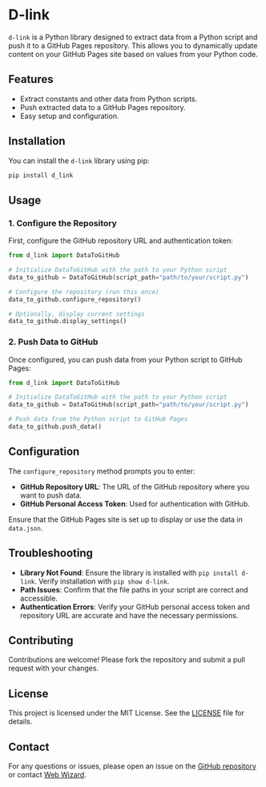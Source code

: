 # D-link

`d-link` is a Python library designed to extract data from a Python script and push it to a GitHub Pages repository. This allows you to dynamically update content on your GitHub Pages site based on values from your Python code.

## Features

- Extract constants and other data from Python scripts.
- Push extracted data to a GitHub Pages repository.
- Easy setup and configuration.

## Installation

You can install the `d-link` library using pip:

```bash
pip install d_link
```

## Usage

### 1. Configure the Repository

First, configure the GitHub repository URL and authentication token:

```python
from d_link import DataToGitHub

# Initialize DataToGitHub with the path to your Python script
data_to_github = DataToGitHub(script_path="path/to/your/script.py")

# Configure the repository (run this once)
data_to_github.configure_repository()

# Optionally, display current settings
data_to_github.display_settings()
```

### 2. Push Data to GitHub

Once configured, you can push data from your Python script to GitHub Pages:

```python
from d_link import DataToGitHub

# Initialize DataToGitHub with the path to your Python script
data_to_github = DataToGitHub(script_path="path/to/your/script.py")

# Push data from the Python script to GitHub Pages
data_to_github.push_data()
```

## Configuration

The `configure_repository` method prompts you to enter:

- **GitHub Repository URL**: The URL of the GitHub repository where you want to push data.
- **GitHub Personal Access Token**: Used for authentication with GitHub.

Ensure that the GitHub Pages site is set up to display or use the data in `data.json`.

## Troubleshooting

- **Library Not Found**: Ensure the library is installed with `pip install d-link`. Verify installation with `pip show d-link`.
- **Path Issues**: Confirm that the file paths in your script are correct and accessible.
- **Authentication Errors**: Verify your GitHub personal access token and repository URL are accurate and have the necessary permissions.

## Contributing

Contributions are welcome! Please fork the repository and submit a pull request with your changes.

## License

This project is licensed under the MIT License. See the [LICENSE](LICENSE) file for details.

## Contact

For any questions or issues, please open an issue on the [GitHub repository](https://github.com/PgNetwork01/d-link) or contact [Web Wizard](mailto:wert.ed00@gmail.com).
```